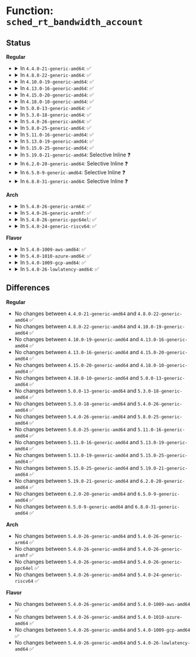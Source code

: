 # Function: <code>sched_rt_bandwidth_account</code>

## Status
<b>Regular</b>
<ul>
<li>
<details>
<summary>In <code>4.4.0-21-generic-amd64</code>: ✅</summary>

```c
bool sched_rt_bandwidth_account(struct rt_rq * rt_rq)
```

```json
{
  "name": "sched_rt_bandwidth_account",
  "collision_type": "Unique Global",
  "inline_type": "No",
  "funcs": [
    {
      "addr": 18446744071579636064,
      "name": "sched_rt_bandwidth_account",
      "external": true,
      "loc": "kernel/sched/rt.c:626",
      "file": "kernel/sched/rt.c",
      "inline": "seen, unknown",
      "caller_inline": [],
      "caller_func": [
        "kernel/sched/deadline.c:update_curr_dl"
      ]
    }
  ],
  "symbols": [
    {
      "addr": 18446744071579636064,
      "name": "sched_rt_bandwidth_account",
      "section": ".text",
      "bind": "STB_GLOBAL",
      "size": 49
    }
  ]
}
```
</details>
</li>
<li>
<details>
<summary>In <code>4.8.0-22-generic-amd64</code>: ✅</summary>

```c
bool sched_rt_bandwidth_account(struct rt_rq * rt_rq)
```

```json
{
  "name": "sched_rt_bandwidth_account",
  "collision_type": "Unique Global",
  "inline_type": "No",
  "funcs": [
    {
      "addr": 18446744071579651056,
      "name": "sched_rt_bandwidth_account",
      "external": true,
      "loc": "kernel/sched/rt.c:634",
      "file": "kernel/sched/rt.c",
      "inline": "seen, unknown",
      "caller_inline": [],
      "caller_func": [
        "kernel/sched/deadline.c:update_curr_dl"
      ]
    }
  ],
  "symbols": [
    {
      "addr": 18446744071579651056,
      "name": "sched_rt_bandwidth_account",
      "section": ".text",
      "bind": "STB_GLOBAL",
      "size": 49
    }
  ]
}
```
</details>
</li>
<li>
<details>
<summary>In <code>4.10.0-19-generic-amd64</code>: ✅</summary>

```c
bool sched_rt_bandwidth_account(struct rt_rq * rt_rq)
```

```json
{
  "name": "sched_rt_bandwidth_account",
  "collision_type": "Unique Global",
  "inline_type": "No",
  "funcs": [
    {
      "addr": 18446744071579675712,
      "name": "sched_rt_bandwidth_account",
      "external": true,
      "loc": "kernel/sched/rt.c:634",
      "file": "kernel/sched/rt.c",
      "inline": "seen, unknown",
      "caller_inline": [],
      "caller_func": [
        "kernel/sched/deadline.c:update_curr_dl"
      ]
    }
  ],
  "symbols": [
    {
      "addr": 18446744071579675712,
      "name": "sched_rt_bandwidth_account",
      "section": ".text",
      "bind": "STB_GLOBAL",
      "size": 49
    }
  ]
}
```
</details>
</li>
<li>
<details>
<summary>In <code>4.13.0-16-generic-amd64</code>: ✅</summary>

```c
bool sched_rt_bandwidth_account(struct rt_rq * rt_rq)
```

```json
{
  "name": "sched_rt_bandwidth_account",
  "collision_type": "Unique Global",
  "inline_type": "No",
  "funcs": [
    {
      "addr": 18446744071579651936,
      "name": "sched_rt_bandwidth_account",
      "external": true,
      "loc": "kernel/sched/rt.c:635",
      "file": "kernel/sched/rt.c",
      "inline": "seen, unknown",
      "caller_inline": [],
      "caller_func": [
        "kernel/sched/deadline.c:update_curr_dl"
      ]
    }
  ],
  "symbols": [
    {
      "addr": 18446744071579651936,
      "name": "sched_rt_bandwidth_account",
      "section": ".text",
      "bind": "STB_GLOBAL",
      "size": 56
    }
  ]
}
```
</details>
</li>
<li>
<details>
<summary>In <code>4.15.0-20-generic-amd64</code>: ✅</summary>

```c
bool sched_rt_bandwidth_account(struct rt_rq * rt_rq)
```

```json
{
  "name": "sched_rt_bandwidth_account",
  "collision_type": "Unique Global",
  "inline_type": "No",
  "funcs": [
    {
      "addr": 18446744071579682272,
      "name": "sched_rt_bandwidth_account",
      "external": true,
      "loc": "kernel/sched/rt.c:625",
      "file": "kernel/sched/rt.c",
      "inline": "seen, unknown",
      "caller_inline": [],
      "caller_func": [
        "kernel/sched/deadline.c:update_curr_dl"
      ]
    }
  ],
  "symbols": [
    {
      "addr": 18446744071579682272,
      "name": "sched_rt_bandwidth_account",
      "section": ".text",
      "bind": "STB_GLOBAL",
      "size": 56
    }
  ]
}
```
</details>
</li>
<li>
<details>
<summary>In <code>4.18.0-10-generic-amd64</code>: ✅</summary>

```c
bool sched_rt_bandwidth_account(struct rt_rq * rt_rq)
```

```json
{
  "name": "sched_rt_bandwidth_account",
  "collision_type": "Unique Global",
  "inline_type": "No",
  "funcs": [
    {
      "addr": 18446744071579714848,
      "name": "sched_rt_bandwidth_account",
      "external": true,
      "loc": "kernel/sched/rt.c:624",
      "file": "kernel/sched/rt.c",
      "inline": "seen, unknown",
      "caller_inline": [],
      "caller_func": [
        "kernel/sched/deadline.c:update_curr_dl"
      ]
    }
  ],
  "symbols": [
    {
      "addr": 18446744071579714848,
      "name": "sched_rt_bandwidth_account",
      "section": ".text",
      "bind": "STB_GLOBAL",
      "size": 56
    }
  ]
}
```
</details>
</li>
<li>
<details>
<summary>In <code>5.0.0-13-generic-amd64</code>: ✅</summary>

```c
bool sched_rt_bandwidth_account(struct rt_rq * rt_rq)
```

```json
{
  "name": "sched_rt_bandwidth_account",
  "collision_type": "Unique Global",
  "inline_type": "No",
  "funcs": [
    {
      "addr": 18446744071579754320,
      "name": "sched_rt_bandwidth_account",
      "external": true,
      "loc": "kernel/sched/rt.c:626",
      "file": "kernel/sched/rt.c",
      "inline": "seen, unknown",
      "caller_inline": [],
      "caller_func": [
        "kernel/sched/deadline.c:update_curr_dl"
      ]
    }
  ],
  "symbols": [
    {
      "addr": 18446744071579754320,
      "name": "sched_rt_bandwidth_account",
      "section": ".text",
      "bind": "STB_GLOBAL",
      "size": 49
    }
  ]
}
```
</details>
</li>
<li>
<details>
<summary>In <code>5.3.0-18-generic-amd64</code>: ✅</summary>

```c
bool sched_rt_bandwidth_account(struct rt_rq * rt_rq)
```

```json
{
  "name": "sched_rt_bandwidth_account",
  "collision_type": "Unique Global",
  "inline_type": "No",
  "funcs": [
    {
      "addr": 18446744071579783008,
      "name": "sched_rt_bandwidth_account",
      "external": true,
      "loc": "kernel/sched/rt.c:626",
      "file": "kernel/sched/rt.c",
      "inline": "seen, unknown",
      "caller_inline": [],
      "caller_func": [
        "kernel/sched/deadline.c:update_curr_dl"
      ]
    }
  ],
  "symbols": [
    {
      "addr": 18446744071579783008,
      "name": "sched_rt_bandwidth_account",
      "section": ".text",
      "bind": "STB_GLOBAL",
      "size": 49
    }
  ]
}
```
</details>
</li>
<li>
<details>
<summary>In <code>5.4.0-26-generic-amd64</code>: ✅</summary>

```c
bool sched_rt_bandwidth_account(struct rt_rq * rt_rq)
```

```json
{
  "name": "sched_rt_bandwidth_account",
  "collision_type": "Unique Global",
  "inline_type": "No",
  "funcs": [
    {
      "addr": 18446744071579828928,
      "name": "sched_rt_bandwidth_account",
      "external": true,
      "loc": "kernel/sched/rt.c:627",
      "file": "kernel/sched/rt.c",
      "inline": "seen, unknown",
      "caller_inline": [],
      "caller_func": [
        "kernel/sched/deadline.c:update_curr_dl"
      ]
    }
  ],
  "symbols": [
    {
      "addr": 18446744071579828928,
      "name": "sched_rt_bandwidth_account",
      "section": ".text",
      "bind": "STB_GLOBAL",
      "size": 62
    }
  ]
}
```
</details>
</li>
<li>
<details>
<summary>In <code>5.8.0-25-generic-amd64</code>: ✅</summary>

```c
bool sched_rt_bandwidth_account(struct rt_rq * rt_rq)
```

```json
{
  "name": "sched_rt_bandwidth_account",
  "collision_type": "Unique Global",
  "inline_type": "No",
  "funcs": [
    {
      "addr": 18446744071579867312,
      "name": "sched_rt_bandwidth_account",
      "external": true,
      "loc": "kernel/sched/rt.c:668",
      "file": "kernel/sched/rt.c",
      "inline": "seen, unknown",
      "caller_inline": [],
      "caller_func": [
        "kernel/sched/deadline.c:update_curr_dl"
      ]
    }
  ],
  "symbols": [
    {
      "addr": 18446744071579867312,
      "name": "sched_rt_bandwidth_account",
      "section": ".text",
      "bind": "STB_GLOBAL",
      "size": 52
    }
  ]
}
```
</details>
</li>
<li>
<details>
<summary>In <code>5.11.0-16-generic-amd64</code>: ✅</summary>

```c
bool sched_rt_bandwidth_account(struct rt_rq * rt_rq)
```

```json
{
  "name": "sched_rt_bandwidth_account",
  "collision_type": "Unique Global",
  "inline_type": "No",
  "funcs": [
    {
      "addr": 18446744071579860080,
      "name": "sched_rt_bandwidth_account",
      "external": true,
      "loc": "kernel/sched/rt.c:669",
      "file": "kernel/sched/rt.c",
      "inline": "seen, unknown",
      "caller_inline": [],
      "caller_func": [
        "kernel/sched/deadline.c:update_curr_dl"
      ]
    }
  ],
  "symbols": [
    {
      "addr": 18446744071579860080,
      "name": "sched_rt_bandwidth_account",
      "section": ".text",
      "bind": "STB_GLOBAL",
      "size": 52
    }
  ]
}
```
</details>
</li>
<li>
<details>
<summary>In <code>5.13.0-19-generic-amd64</code>: ✅</summary>

```c
bool sched_rt_bandwidth_account(struct rt_rq * rt_rq)
```

```json
{
  "name": "sched_rt_bandwidth_account",
  "collision_type": "Unique Global",
  "inline_type": "No",
  "funcs": [
    {
      "addr": 18446744071579868640,
      "name": "sched_rt_bandwidth_account",
      "external": true,
      "loc": "kernel/sched/rt.c:669",
      "file": "kernel/sched/rt.c",
      "inline": "seen, unknown",
      "caller_inline": [],
      "caller_func": [
        "kernel/sched/deadline.c:update_curr_dl"
      ]
    }
  ],
  "symbols": [
    {
      "addr": 18446744071579868640,
      "name": "sched_rt_bandwidth_account",
      "section": ".text",
      "bind": "STB_GLOBAL",
      "size": 52
    }
  ]
}
```
</details>
</li>
<li>
<details>
<summary>In <code>5.15.0-25-generic-amd64</code>: ✅</summary>

```c
bool sched_rt_bandwidth_account(struct rt_rq * rt_rq)
```

```json
{
  "name": "sched_rt_bandwidth_account",
  "collision_type": "Unique Global",
  "inline_type": "No",
  "funcs": [
    {
      "addr": 18446744071579978656,
      "name": "sched_rt_bandwidth_account",
      "external": true,
      "loc": "kernel/sched/rt.c:680",
      "file": "kernel/sched/rt.c",
      "inline": "seen, unknown",
      "caller_inline": [],
      "caller_func": [
        "kernel/sched/deadline.c:update_curr_dl"
      ]
    }
  ],
  "symbols": [
    {
      "addr": 18446744071579978656,
      "name": "sched_rt_bandwidth_account",
      "section": ".text",
      "bind": "STB_GLOBAL",
      "size": 52
    }
  ]
}
```
</details>
</li>
<li>
<details>
<summary>In <code>5.19.0-21-generic-amd64</code>: Selective Inline ❓</summary>

```c
bool sched_rt_bandwidth_account(struct rt_rq * rt_rq)
```

```json
{
  "name": "sched_rt_bandwidth_account",
  "collision_type": "Unique Global",
  "inline_type": "Selective",
  "funcs": [
    {
      "addr": 18446744071580115568,
      "name": "sched_rt_bandwidth_account",
      "external": true,
      "loc": "kernel/sched/rt.c:716",
      "file": "kernel/sched/build_policy.c",
      "inline": "not declared, inlined",
      "caller_inline": [
        "kernel/sched/build_policy.c:update_curr_dl"
      ],
      "caller_func": []
    }
  ],
  "symbols": [
    {
      "addr": 18446744071580105360,
      "name": "sched_rt_bandwidth_account",
      "section": ".text",
      "bind": "STB_GLOBAL",
      "size": 58
    }
  ]
}
```
</details>
</li>
<li>
<details>
<summary>In <code>6.2.0-20-generic-amd64</code>: Selective Inline ❓</summary>

```c
bool sched_rt_bandwidth_account(struct rt_rq * rt_rq)
```

```json
{
  "name": "sched_rt_bandwidth_account",
  "collision_type": "Unique Global",
  "inline_type": "Selective",
  "funcs": [
    {
      "addr": 18446744071580289104,
      "name": "sched_rt_bandwidth_account",
      "external": true,
      "loc": "kernel/sched/rt.c:716",
      "file": "kernel/sched/build_policy.c",
      "inline": "not declared, inlined",
      "caller_inline": [
        "kernel/sched/build_policy.c:update_curr_dl"
      ],
      "caller_func": []
    }
  ],
  "symbols": [
    {
      "addr": 18446744071580278592,
      "name": "sched_rt_bandwidth_account",
      "section": ".text",
      "bind": "STB_GLOBAL",
      "size": 58
    }
  ]
}
```
</details>
</li>
<li>
<details>
<summary>In <code>6.5.0-9-generic-amd64</code>: Selective Inline ❓</summary>

```c
bool sched_rt_bandwidth_account(struct rt_rq * rt_rq)
```

```json
{
  "name": "sched_rt_bandwidth_account",
  "collision_type": "Unique Global",
  "inline_type": "Selective",
  "funcs": [
    {
      "addr": 18446744071580356472,
      "name": "sched_rt_bandwidth_account",
      "external": true,
      "loc": "kernel/sched/rt.c:716",
      "file": "kernel/sched/build_policy.c",
      "inline": "not declared, inlined",
      "caller_inline": [
        "kernel/sched/build_policy.c:update_curr_dl"
      ],
      "caller_func": []
    }
  ],
  "symbols": [
    {
      "addr": 18446744071580345888,
      "name": "sched_rt_bandwidth_account",
      "section": ".text",
      "bind": "STB_GLOBAL",
      "size": 58
    }
  ]
}
```
</details>
</li>
<li>
<details>
<summary>In <code>6.8.0-31-generic-amd64</code>: Selective Inline ❓</summary>

```c
bool sched_rt_bandwidth_account(struct rt_rq * rt_rq)
```

```json
{
  "name": "sched_rt_bandwidth_account",
  "collision_type": "Unique Global",
  "inline_type": "Selective",
  "funcs": [
    {
      "addr": 18446744071580411546,
      "name": "sched_rt_bandwidth_account",
      "external": true,
      "loc": "kernel/sched/rt.c:672",
      "file": "kernel/sched/build_policy.c",
      "inline": "not declared, inlined",
      "caller_inline": [
        "kernel/sched/build_policy.c:update_curr_dl_se"
      ],
      "caller_func": []
    }
  ],
  "symbols": [
    {
      "addr": 18446744071580400624,
      "name": "sched_rt_bandwidth_account",
      "section": ".text",
      "bind": "STB_GLOBAL",
      "size": 58
    }
  ]
}
```
</details>
</li>
</ul>
<b>Arch</b>
<ul>
<li>
<details>
<summary>In <code>5.4.0-26-generic-arm64</code>: ✅</summary>

```c
bool sched_rt_bandwidth_account(struct rt_rq * rt_rq)
```

```json
{
  "name": "sched_rt_bandwidth_account",
  "collision_type": "Unique Global",
  "inline_type": "No",
  "funcs": [
    {
      "addr": 18446603336491014216,
      "name": "sched_rt_bandwidth_account",
      "external": true,
      "loc": "kernel/sched/rt.c:627",
      "file": "kernel/sched/rt.c",
      "inline": "seen, unknown",
      "caller_inline": [],
      "caller_func": [
        "kernel/sched/deadline.c:update_curr_dl"
      ]
    }
  ],
  "symbols": [
    {
      "addr": 18446603336491014216,
      "name": "sched_rt_bandwidth_account",
      "section": ".text",
      "bind": "STB_GLOBAL",
      "size": 76
    }
  ]
}
```
</details>
</li>
<li>
<details>
<summary>In <code>5.4.0-26-generic-armhf</code>: ✅</summary>

```c
bool sched_rt_bandwidth_account(struct rt_rq * rt_rq)
```

```json
{
  "name": "sched_rt_bandwidth_account",
  "collision_type": "Unique Global",
  "inline_type": "No",
  "funcs": [
    {
      "addr": 3225021236,
      "name": "sched_rt_bandwidth_account",
      "external": true,
      "loc": "kernel/sched/rt.c:627",
      "file": "kernel/sched/rt.c",
      "inline": "seen, unknown",
      "caller_inline": [],
      "caller_func": [
        "kernel/sched/deadline.c:update_curr_dl"
      ]
    }
  ],
  "symbols": [
    {
      "addr": 3225021236,
      "name": "sched_rt_bandwidth_account",
      "section": ".text",
      "bind": "STB_GLOBAL",
      "size": 80
    }
  ]
}
```
</details>
</li>
<li>
<details>
<summary>In <code>5.4.0-26-generic-ppc64el</code>: ✅</summary>

```c
bool sched_rt_bandwidth_account(struct rt_rq * rt_rq)
```

```json
{
  "name": "sched_rt_bandwidth_account",
  "collision_type": "Unique Global",
  "inline_type": "No",
  "funcs": [
    {
      "addr": 13835058055283888512,
      "name": "sched_rt_bandwidth_account",
      "external": true,
      "loc": "kernel/sched/rt.c:627",
      "file": "kernel/sched/rt.c",
      "inline": "seen, unknown",
      "caller_inline": [],
      "caller_func": [
        "kernel/sched/deadline.c:update_curr_dl"
      ]
    }
  ],
  "symbols": [
    {
      "addr": 13835058055283888512,
      "name": "sched_rt_bandwidth_account",
      "section": ".text",
      "bind": "STB_GLOBAL",
      "size": 112
    }
  ]
}
```
</details>
</li>
<li>
<details>
<summary>In <code>5.4.0-24-generic-riscv64</code>: ✅</summary>

```c
bool sched_rt_bandwidth_account(struct rt_rq * rt_rq)
```

```json
{
  "name": "sched_rt_bandwidth_account",
  "collision_type": "Unique Global",
  "inline_type": "No",
  "funcs": [
    {
      "addr": 18446743936271620820,
      "name": "sched_rt_bandwidth_account",
      "external": true,
      "loc": "kernel/sched/rt.c:627",
      "file": "kernel/sched/rt.c",
      "inline": "seen, unknown",
      "caller_inline": [],
      "caller_func": [
        "kernel/sched/deadline.c:update_curr_dl"
      ]
    }
  ],
  "symbols": [
    {
      "addr": 18446743936271620820,
      "name": "sched_rt_bandwidth_account",
      "section": ".text",
      "bind": "STB_GLOBAL",
      "size": 66
    }
  ]
}
```
</details>
</li>
</ul>
<b>Flavor</b>
<ul>
<li>
<details>
<summary>In <code>5.4.0-1009-aws-amd64</code>: ✅</summary>

```c
bool sched_rt_bandwidth_account(struct rt_rq * rt_rq)
```

```json
{
  "name": "sched_rt_bandwidth_account",
  "collision_type": "Unique Global",
  "inline_type": "No",
  "funcs": [
    {
      "addr": 18446744071579801680,
      "name": "sched_rt_bandwidth_account",
      "external": true,
      "loc": "kernel/sched/rt.c:627",
      "file": "kernel/sched/rt.c",
      "inline": "seen, unknown",
      "caller_inline": [],
      "caller_func": [
        "kernel/sched/deadline.c:update_curr_dl"
      ]
    }
  ],
  "symbols": [
    {
      "addr": 18446744071579801680,
      "name": "sched_rt_bandwidth_account",
      "section": ".text",
      "bind": "STB_GLOBAL",
      "size": 49
    }
  ]
}
```
</details>
</li>
<li>
<details>
<summary>In <code>5.4.0-1010-azure-amd64</code>: ✅</summary>

```c
bool sched_rt_bandwidth_account(struct rt_rq * rt_rq)
```

```json
{
  "name": "sched_rt_bandwidth_account",
  "collision_type": "Unique Global",
  "inline_type": "No",
  "funcs": [
    {
      "addr": 18446744071579735680,
      "name": "sched_rt_bandwidth_account",
      "external": true,
      "loc": "kernel/sched/rt.c:627",
      "file": "kernel/sched/rt.c",
      "inline": "seen, unknown",
      "caller_inline": [],
      "caller_func": [
        "kernel/sched/deadline.c:update_curr_dl"
      ]
    }
  ],
  "symbols": [
    {
      "addr": 18446744071579735680,
      "name": "sched_rt_bandwidth_account",
      "section": ".text",
      "bind": "STB_GLOBAL",
      "size": 62
    }
  ]
}
```
</details>
</li>
<li>
<details>
<summary>In <code>5.4.0-1009-gcp-amd64</code>: ✅</summary>

```c
bool sched_rt_bandwidth_account(struct rt_rq * rt_rq)
```

```json
{
  "name": "sched_rt_bandwidth_account",
  "collision_type": "Unique Global",
  "inline_type": "No",
  "funcs": [
    {
      "addr": 18446744071579789296,
      "name": "sched_rt_bandwidth_account",
      "external": true,
      "loc": "kernel/sched/rt.c:627",
      "file": "kernel/sched/rt.c",
      "inline": "seen, unknown",
      "caller_inline": [],
      "caller_func": [
        "kernel/sched/deadline.c:update_curr_dl"
      ]
    }
  ],
  "symbols": [
    {
      "addr": 18446744071579789296,
      "name": "sched_rt_bandwidth_account",
      "section": ".text",
      "bind": "STB_GLOBAL",
      "size": 62
    }
  ]
}
```
</details>
</li>
<li>
<details>
<summary>In <code>5.4.0-26-lowlatency-amd64</code>: ✅</summary>

```c
bool sched_rt_bandwidth_account(struct rt_rq * rt_rq)
```

```json
{
  "name": "sched_rt_bandwidth_account",
  "collision_type": "Unique Global",
  "inline_type": "No",
  "funcs": [
    {
      "addr": 18446744071579834544,
      "name": "sched_rt_bandwidth_account",
      "external": true,
      "loc": "kernel/sched/rt.c:627",
      "file": "kernel/sched/rt.c",
      "inline": "seen, unknown",
      "caller_inline": [],
      "caller_func": [
        "kernel/sched/deadline.c:update_curr_dl"
      ]
    }
  ],
  "symbols": [
    {
      "addr": 18446744071579834544,
      "name": "sched_rt_bandwidth_account",
      "section": ".text",
      "bind": "STB_GLOBAL",
      "size": 49
    }
  ]
}
```
</details>
</li>
</ul>

## Differences
<b>Regular</b>
<ul>
<li>
No changes between <code>4.4.0-21-generic-amd64</code> and <code>4.8.0-22-generic-amd64</code> ✅
</li>
<li>
No changes between <code>4.8.0-22-generic-amd64</code> and <code>4.10.0-19-generic-amd64</code> ✅
</li>
<li>
No changes between <code>4.10.0-19-generic-amd64</code> and <code>4.13.0-16-generic-amd64</code> ✅
</li>
<li>
No changes between <code>4.13.0-16-generic-amd64</code> and <code>4.15.0-20-generic-amd64</code> ✅
</li>
<li>
No changes between <code>4.15.0-20-generic-amd64</code> and <code>4.18.0-10-generic-amd64</code> ✅
</li>
<li>
No changes between <code>4.18.0-10-generic-amd64</code> and <code>5.0.0-13-generic-amd64</code> ✅
</li>
<li>
No changes between <code>5.0.0-13-generic-amd64</code> and <code>5.3.0-18-generic-amd64</code> ✅
</li>
<li>
No changes between <code>5.3.0-18-generic-amd64</code> and <code>5.4.0-26-generic-amd64</code> ✅
</li>
<li>
No changes between <code>5.4.0-26-generic-amd64</code> and <code>5.8.0-25-generic-amd64</code> ✅
</li>
<li>
No changes between <code>5.8.0-25-generic-amd64</code> and <code>5.11.0-16-generic-amd64</code> ✅
</li>
<li>
No changes between <code>5.11.0-16-generic-amd64</code> and <code>5.13.0-19-generic-amd64</code> ✅
</li>
<li>
No changes between <code>5.13.0-19-generic-amd64</code> and <code>5.15.0-25-generic-amd64</code> ✅
</li>
<li>
No changes between <code>5.15.0-25-generic-amd64</code> and <code>5.19.0-21-generic-amd64</code> ✅
</li>
<li>
No changes between <code>5.19.0-21-generic-amd64</code> and <code>6.2.0-20-generic-amd64</code> ✅
</li>
<li>
No changes between <code>6.2.0-20-generic-amd64</code> and <code>6.5.0-9-generic-amd64</code> ✅
</li>
<li>
No changes between <code>6.5.0-9-generic-amd64</code> and <code>6.8.0-31-generic-amd64</code> ✅
</li>
</ul>
<b>Arch</b>
<ul>
<li>
No changes between <code>5.4.0-26-generic-amd64</code> and <code>5.4.0-26-generic-arm64</code> ✅
</li>
<li>
No changes between <code>5.4.0-26-generic-amd64</code> and <code>5.4.0-26-generic-armhf</code> ✅
</li>
<li>
No changes between <code>5.4.0-26-generic-amd64</code> and <code>5.4.0-26-generic-ppc64el</code> ✅
</li>
<li>
No changes between <code>5.4.0-26-generic-amd64</code> and <code>5.4.0-24-generic-riscv64</code> ✅
</li>
</ul>
<b>Flavor</b>
<ul>
<li>
No changes between <code>5.4.0-26-generic-amd64</code> and <code>5.4.0-1009-aws-amd64</code> ✅
</li>
<li>
No changes between <code>5.4.0-26-generic-amd64</code> and <code>5.4.0-1010-azure-amd64</code> ✅
</li>
<li>
No changes between <code>5.4.0-26-generic-amd64</code> and <code>5.4.0-1009-gcp-amd64</code> ✅
</li>
<li>
No changes between <code>5.4.0-26-generic-amd64</code> and <code>5.4.0-26-lowlatency-amd64</code> ✅
</li>
</ul>
